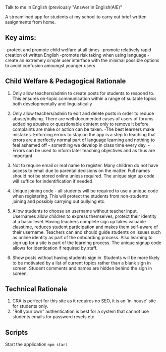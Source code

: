 Talk to me in English (previously "Answer in English(AIE)"

A streamlined app for students at my school to carry out brief written assignments
from home.

## Key aims:

-protect and promote child welfare at all times
-promote relatively rapid creation of written English
-promote risk taking when using language
-create an extremely simple user interface with the minimal possible options to
avoid confusion amoungst younger users

## Child Welfare & Pedagogical Rationale

1. Only allow teachers/admin to create posts for students to respond to. This ensures
   on-topic communication within a range of suitable topics both developmentally and linguistically

2. Only allow teachers/admin to edit and delete posts in order to reduce abuse/bullying. There are well documented cases of users of forums addeding abusive or questionable content only to remove it before complaints are make or action can be taken.
   -The best learners make mistakes. Enforcing errors to stay on the app is a step to teaching that errors are a perfectly normal part of language learning and nothing to feel
   ashamed off - something we develop in class time every day.
   -Errors can be used to inform later teaching objectives and as thus are important

3. Not to require email or real name to register. Many children do not have access to email due to parental decisions on the matter. Full names should not be stored online unless required. The unique sign up code will suffice for indentification if needed.

4. Unique joining code - all students will be required to use a unique code when registering. This will protect the students from non-students joining and possibly carrying out bullying etc.

5. Allow students to choose an username without teacher input. Usernames allow children to express themselves, protect their identity at a basic level. Having teachers complete sign up takes valuable classtime, reduces student participation and makes them self-aware
   of their username. Teachers can and should guide students on issues such as online identity as part of the onboarding process. Also learning to sign up for a site is part of the learning process. The unique signup code allows for identication if required by staff.

6. Show posts without having students sign in. Students will be more likely to be motivated by a list of current topics rather than a blank sign in screen. Student comments and names are hidden behind the sign in screen.

## Technical Rationale

1. CRA is perfect for this site as it requires no SEO, it is an 'in-house' site for students only.
2. "Roll your own" authentication is best for a system that cannot use students emails for password resets etc.

## Scripts

Start the application `npm start`
